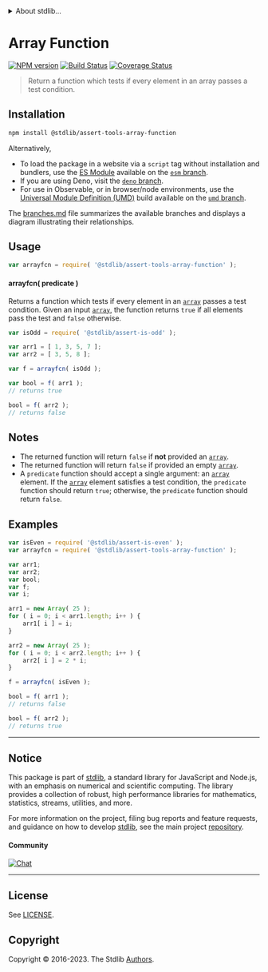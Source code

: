<!--

@license Apache-2.0

Copyright (c) 2018 The Stdlib Authors.

Licensed under the Apache License, Version 2.0 (the "License");
you may not use this file except in compliance with the License.
You may obtain a copy of the License at

   http://www.apache.org/licenses/LICENSE-2.0

Unless required by applicable law or agreed to in writing, software
distributed under the License is distributed on an "AS IS" BASIS,
WITHOUT WARRANTIES OR CONDITIONS OF ANY KIND, either express or implied.
See the License for the specific language governing permissions and
limitations under the License.

-->


<details>
  <summary>
    About stdlib...
  </summary>
  <p>We believe in a future in which the web is a preferred environment for numerical computation. To help realize this future, we've built stdlib. stdlib is a standard library, with an emphasis on numerical and scientific computation, written in JavaScript (and C) for execution in browsers and in Node.js.</p>
  <p>The library is fully decomposable, being architected in such a way that you can swap out and mix and match APIs and functionality to cater to your exact preferences and use cases.</p>
  <p>When you use stdlib, you can be absolutely certain that you are using the most thorough, rigorous, well-written, studied, documented, tested, measured, and high-quality code out there.</p>
  <p>To join us in bringing numerical computing to the web, get started by checking us out on <a href="https://github.com/stdlib-js/stdlib">GitHub</a>, and please consider <a href="https://opencollective.com/stdlib">financially supporting stdlib</a>. We greatly appreciate your continued support!</p>
</details>

# Array Function

[![NPM version][npm-image]][npm-url] [![Build Status][test-image]][test-url] [![Coverage Status][coverage-image]][coverage-url] <!-- [![dependencies][dependencies-image]][dependencies-url] -->

> Return a function which tests if every element in an array passes a test condition.

<section class="installation">

## Installation

```bash
npm install @stdlib/assert-tools-array-function
```

Alternatively,

-   To load the package in a website via a `script` tag without installation and bundlers, use the [ES Module][es-module] available on the [`esm` branch][esm-url].
-   If you are using Deno, visit the [`deno` branch][deno-url].
-   For use in Observable, or in browser/node environments, use the [Universal Module Definition (UMD)][umd] build available on the [`umd` branch][umd-url].

The [branches.md][branches-url] file summarizes the available branches and displays a diagram illustrating their relationships.

</section>

<section class="usage">

## Usage

```javascript
var arrayfcn = require( '@stdlib/assert-tools-array-function' );
```

<a name="arrayfcn"></a>

#### arrayfcn( predicate )

Returns a function which tests if every element in an [`array`][mdn-array] passes a test condition. Given an input [`array`][mdn-array], the function returns `true` if all elements pass the test and `false` otherwise.

```javascript
var isOdd = require( '@stdlib/assert-is-odd' );

var arr1 = [ 1, 3, 5, 7 ];
var arr2 = [ 3, 5, 8 ];

var f = arrayfcn( isOdd );

var bool = f( arr1 );
// returns true

bool = f( arr2 );
// returns false
```

</section>

<!-- /.usage -->

<section class="notes">

## Notes

-   The returned function will return `false` if **not** provided an [`array`][mdn-array].
-   The returned function will return `false` if provided an empty [`array`][mdn-array].
-   A `predicate` function should accept a single argument: an [`array`][mdn-array] element. If the [`array`][mdn-array] element satisfies a test condition, the `predicate` function should return `true`; otherwise, the `predicate` function should return `false`.

</section>

<!-- /.notes -->

<section class="examples">

## Examples

<!-- eslint no-undef: "error" -->

```javascript
var isEven = require( '@stdlib/assert-is-even' );
var arrayfcn = require( '@stdlib/assert-tools-array-function' );

var arr1;
var arr2;
var bool;
var f;
var i;

arr1 = new Array( 25 );
for ( i = 0; i < arr1.length; i++ ) {
    arr1[ i ] = i;
}

arr2 = new Array( 25 );
for ( i = 0; i < arr2.length; i++ ) {
    arr2[ i ] = 2 * i;
}

f = arrayfcn( isEven );

bool = f( arr1 );
// returns false

bool = f( arr2 );
// returns true
```

</section>

<!-- /.examples -->

<!-- Section for related `stdlib` packages. Do not manually edit this section, as it is automatically populated. -->

<section class="related">

</section>

<!-- /.related -->

<!-- Section for all links. Make sure to keep an empty line after the `section` element and another before the `/section` close. -->


<section class="main-repo" >

* * *

## Notice

This package is part of [stdlib][stdlib], a standard library for JavaScript and Node.js, with an emphasis on numerical and scientific computing. The library provides a collection of robust, high performance libraries for mathematics, statistics, streams, utilities, and more.

For more information on the project, filing bug reports and feature requests, and guidance on how to develop [stdlib][stdlib], see the main project [repository][stdlib].

#### Community

[![Chat][chat-image]][chat-url]

---

## License

See [LICENSE][stdlib-license].


## Copyright

Copyright &copy; 2016-2023. The Stdlib [Authors][stdlib-authors].

</section>

<!-- /.stdlib -->

<!-- Section for all links. Make sure to keep an empty line after the `section` element and another before the `/section` close. -->

<section class="links">

[npm-image]: http://img.shields.io/npm/v/@stdlib/assert-tools-array-function.svg
[npm-url]: https://npmjs.org/package/@stdlib/assert-tools-array-function

[test-image]: https://github.com/stdlib-js/assert-tools-array-function/actions/workflows/test.yml/badge.svg?branch=main
[test-url]: https://github.com/stdlib-js/assert-tools-array-function/actions/workflows/test.yml?query=branch:main

[coverage-image]: https://img.shields.io/codecov/c/github/stdlib-js/assert-tools-array-function/main.svg
[coverage-url]: https://codecov.io/github/stdlib-js/assert-tools-array-function?branch=main

<!--

[dependencies-image]: https://img.shields.io/david/stdlib-js/assert-tools-array-function.svg
[dependencies-url]: https://david-dm.org/stdlib-js/assert-tools-array-function/main

-->

[chat-image]: https://img.shields.io/gitter/room/stdlib-js/stdlib.svg
[chat-url]: https://app.gitter.im/#/room/#stdlib-js_stdlib:gitter.im

[stdlib]: https://github.com/stdlib-js/stdlib

[stdlib-authors]: https://github.com/stdlib-js/stdlib/graphs/contributors

[umd]: https://github.com/umdjs/umd
[es-module]: https://developer.mozilla.org/en-US/docs/Web/JavaScript/Guide/Modules

[deno-url]: https://github.com/stdlib-js/assert-tools-array-function/tree/deno
[umd-url]: https://github.com/stdlib-js/assert-tools-array-function/tree/umd
[esm-url]: https://github.com/stdlib-js/assert-tools-array-function/tree/esm
[branches-url]: https://github.com/stdlib-js/assert-tools-array-function/blob/main/branches.md

[stdlib-license]: https://raw.githubusercontent.com/stdlib-js/assert-tools-array-function/main/LICENSE

[mdn-array]: https://developer.mozilla.org/en-US/docs/Web/JavaScript/Reference/Global_Objects/Array

</section>

<!-- /.links -->
